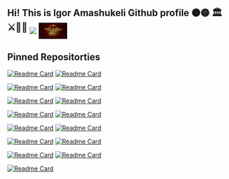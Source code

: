 ## Hi! This is Igor Amashukeli Github profile ⚫🟡   🏛️⚔️📜🏺 <img src="https://github.com/IgorAmashukeli/IgorAmashukeli/blob/main/ancap.gif" width="65" height="auto" align="middle"> <img src="https://github.com/IgorAmashukeli/IgorAmashukeli/blob/main/spqr.gif" width="65" height="auto" align="middle">

<!--
**IgorAmashukeli/IgorAmashukeli** is a ✨ _special_ ✨ repository because its `README.md` (this file) appears on your GitHub profile.

Here are some ideas to get you started:

- 🔭 I’m currently working on ...
- 🌱 I’m currently learning ...
- 👯 I’m looking to collaborate on ...
- 🤔 I’m looking for help with ...
- 💬 Ask me about ...
- 📫 How to reach me: ...
- 😄 Pronouns: ...
- ⚡ Fun fact: ...
-->

## Pinned Repositorties


[![Readme Card](https://github-readme-statis-clone-o0h2xde5a-igoramashukelis-projects.vercel.app/api/pin/?username=IgorAmashukeli&repo=Hdlbits)](https://github.com/IgorAmashukeli/Hdlbits) [![Readme Card](https://github-readme-statis-clone-o0h2xde5a-igoramashukelis-projects.vercel.app/api/pin/?username=IgorAmashukeli&repo=Nand-2-Tetris)](https://github.com/IgorAmashukeli/Nand-2-Tetris) 


[![Readme Card](https://github-readme-statis-clone-o0h2xde5a-igoramashukelis-projects.vercel.app/api/pin/?username=IgorAmashukeli&repo=RISC_V)](https://github.com/IgorAmashukeli/RISC_V) [![Readme Card](https://github-readme-statis-clone-o0h2xde5a-igoramashukelis-projects.vercel.app/api/pin/?username=IgorAmashukeli&repo=OS)](https://github.com/IgorAmashukeli/OS) 


[![Readme Card](https://github-readme-statis-clone-o0h2xde5a-igoramashukelis-projects.vercel.app/api/pin/?username=IgorAmashukeli&repo=Cpp)](https://github.com/IgorAmashukeli/Cpp) [![Readme Card](https://github-readme-statis-clone-o0h2xde5a-igoramashukelis-projects.vercel.app/api/pin/?username=IgorAmashukeli&repo=Neetcode)](https://github.com/IgorAmashukeli/Neetcode) 


[![Readme Card](https://github-readme-statis-clone-o0h2xde5a-igoramashukelis-projects.vercel.app/api/pin/?username=IgorAmashukeli&repo=concurrency)](https://github.com/IgorAmashukeli/concurrency) [![Readme Card](https://github-readme-statis-clone-o0h2xde5a-igoramashukelis-projects.vercel.app/api/pin/?username=IgorAmashukeli&repo=MySQL)](https://github.com/IgorAmashukeli/MySQL)

 
[![Readme Card](https://github-readme-statis-clone-o0h2xde5a-igoramashukelis-projects.vercel.app/api/pin/?username=IgorAmashukeli&repo=Flask)](https://github.com/IgorAmashukeli/Flask) [![Readme Card](https://github-readme-statis-clone-o0h2xde5a-igoramashukelis-projects.vercel.app/api/pin/?username=IgorAmashukeli&repo=Bestcode)](https://github.com/IgorAmashukeli/Bestcode)


[![Readme Card](https://github-readme-statis-clone-o0h2xde5a-igoramashukelis-projects.vercel.app/api/pin/?username=IgorAmashukeli&repo=AR-application)](https://github.com/IgorAmashukeli/AR-application) [![Readme Card](https://github-readme-statis-clone-o0h2xde5a-igoramashukelis-projects.vercel.app/api/pin/?username=IgorAmashukeli&repo=MathLean)](https://github.com/IgorAmashukeli/MathLean)



[![Readme Card](https://github-readme-statis-clone-o0h2xde5a-igoramashukelis-projects.vercel.app/api/pin/?username=IgorAmashukeli&repo=GalaxyRegression)](https://github.com/IgorAmashukeli/GalaxyRegression) [![Readme Card](https://github-readme-statis-clone-o0h2xde5a-igoramashukelis-projects.vercel.app/api/pin/?username=IgorAmashukeli&repo=NumberOfClusters)](https://github.com/IgorAmashukeli/NumberOfClusters)



[![Readme Card](https://github-readme-statis-clone-o0h2xde5a-igoramashukelis-projects.vercel.app/api/pin/?username=IgorAmashukeli&repo=FunctionalCompiler)](https://github.com/IgorAmashukeli/FunctionalCompiler) 


